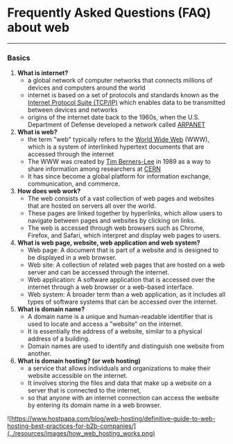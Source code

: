 # Frequently Asked Questions (FAQ) about web

---

### Basics
1. **What is internet?**
   - a global network of computer networks that connects millions of devices and computers around the world
   - internet is based on a set of protocols and standards known as the [Internet Protocol Suite (TCP/IP)](https://en.wikipedia.org/wiki/Internet_protocol_suite) which enables data to be transmitted between devices and networks
   - origins of the internet date back to the 1960s, when the U.S. Department of Defense developed a network called [ARPANET](https://en.wikipedia.org/wiki/ARPANET)
1. **What is web?**
   - the term "web" typically refers to the [World Wide Web](https://en.wikipedia.org/wiki/World_Wide_Web) (WWW), which is a system of interlinked hypertext documents that are accessed through the internet
   - The WWW was created by [Tim Berners-Lee](https://en.wikipedia.org/wiki/Tim_Berners-Lee) in 1989 as a way to share information among researchers at [CERN](https://en.wikipedia.org/wiki/CERN)
   - It has since become a global platform for information exchange, communication, and commerce.
1. **How does web work?**
   - The web consists of a vast collection of web pages and websites that are hosted on servers all over the world. 
   - These pages are linked together by hyperlinks, which allow users to navigate between pages and websites by clicking on links. 
   - The web is accessed through web browsers such as Chrome, Firefox, and Safari, which interpret and display web pages to users.
1. **What is web page, website, web application and web system?**
   - Web page: A document that is part of a website and is designed to be displayed in a web browser.
   - Web site: A collection of related web pages that are hosted on a web server and can be accessed through the internet.
   - Web application: A software application that is accessed over the internet through a web browser or a web-based interface.
   - Web system: A broader term than a web application, as it includes all types of software systems that can be accessed over the internet.
1. **What is domain name?**
   - A domain name is a unique and human-readable identifier that is used to locate and access a "website" on the internet. 
   - It is essentially the address of a website, similar to a physical address of a building. 
   - Domain names are used to identify and distinguish one website from another.
1. **What is domain hosting? (or web hosting)**
   - a service that allows individuals and organizations to make their website accessible on the internet. 
   - It involves storing the files and data that make up a website on a server that is connected to the internet, 
   - so that anyone with an internet connection can access the website by entering its domain name in a web browser.

![https://www.hostpapa.com/blog/web-hosting/definitive-guide-to-web-hosting-best-practices-for-b2b-companies/](../resources/images/how_web_hosting_works.png)
